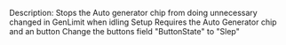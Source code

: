 Description:
Stops the Auto generator chip from doing unnecessary changed in GenLimit when idling
Setup
Requires the Auto Generator chip and an button
Change the buttons field "ButtonState" to "Slep"